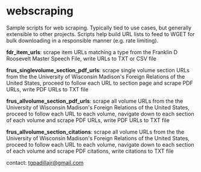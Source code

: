 # webscraping
Sample scripts for web scraping. 
Typically tied to use cases, but generally extensible to other projects.
Scripts help build URL lists to feed to WGET for bulk downloading in a responsible manner (e.g. rate limiting). 

**fdr_item_urls**: scrape item URLs matching a type from the Franklin D Roosevelt Master Speech File, write URLs to TXT or CSV file 

**frus_singlevolume_section_pdf_urls**: scrape single volume section URLs from the the University of Wisconsin Madison's Foreign Relations of the United States, proceed to follow each URL to section page and scrape PDF URLs, write PDF URLs to TXT file

**frus_allvolume_section_pdf_urls**: scrape all volume URLs from the the University of Wisconsin Madison's Foreign Relations of the United States, proceed to follow each URL to each volume, navigate down to each section of each volume and scrape PDF URLs, write PDF URLs to TXT file

**frus_allvolume_section_citations**: scrape all volume URLs from the the University of Wisconsin Madison's Foreign Relations of the United States, proceed to follow each URL to each volume, navigate down to each section of each volume and scrape PDF citations, write citations to TXT file

contact: tgpadillajr@gmail.com
